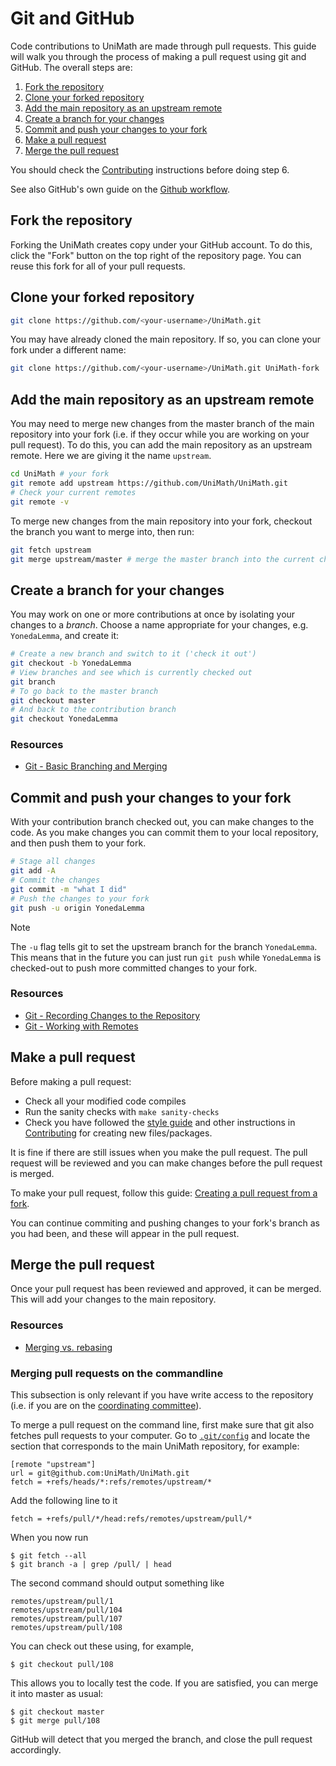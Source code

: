 # Git and GitHub

Code contributions to UniMath are made through pull requests. This guide will walk you through the process of making a pull request using git and GitHub. The overall steps are:

1. [Fork the repository](#fork-the-repository)
2. [Clone your forked repository](#clone-your-forked-repository)
3. [Add the main repository as an upstream remote](#add-the-main-repository-as-an-upstream-remote)
4. [Create a branch for your changes](#create-a-branch-for-your-changes)
5. [Commit and push your changes to your fork](#commit-and-push-your-changes-to-your-fork)
6. [Make a pull request](#make-a-pull-request)
7. [Merge the pull request](#merge-the-pull-request)

You should check the [Contributing](./Contributing.md) instructions before doing step 6.

See also GitHub's own guide on the [Github workflow](https://docs.github.com/en/get-started/using-github/github-flow).

## Fork the repository

Forking the UniMath creates copy under your GitHub account. To do this, click the "Fork" button on the top right of the repository page. You can reuse this fork for all of your pull requests.

## Clone your forked repository

```bash
git clone https://github.com/<your-username>/UniMath.git
```
You may have already cloned the main repository. If so, you can clone your fork under a different name:
```bash
git clone https://github.com/<your-username>/UniMath.git UniMath-fork
```

## Add the main repository as an upstream remote

You may need to merge new changes from the master branch of the main repository into your fork (i.e. if they occur while you are working on your pull request). To do this, you can add the main repository as an upstream remote. Here we are giving it the name `upstream`.

```bash
cd UniMath # your fork
git remote add upstream https://github.com/UniMath/UniMath.git
# Check your current remotes
git remote -v
```
To merge new changes from the main repository into your fork, checkout the branch you want to merge into, then run:
```bash
git fetch upstream
git merge upstream/master # merge the master branch into the current checked-out branch
```

## Create a branch for your changes

You may work on one or more contributions at once by isolating your changes to a *branch*.
Choose a name appropriate for your changes, e.g. `YonedaLemma`, and create it:

```bash
# Create a new branch and switch to it ('check it out')
git checkout -b YonedaLemma
# View branches and see which is currently checked out
git branch
# To go back to the master branch
git checkout master
# And back to the contribution branch
git checkout YonedaLemma
```

### Resources
- [Git - Basic Branching and Merging](https://git-scm.com/book/en/v2/Git-Branching-Basic-Branching-and-Merging)

## Commit and push your changes to your fork

With your contribution branch checked out, you can make changes to the code. As you make changes you can commit them to your local repository, and then push them to your fork.

```bash
# Stage all changes
git add -A
# Commit the changes
git commit -m "what I did"
# Push the changes to your fork
git push -u origin YonedaLemma
```

> [!NOTE]
> The `-u` flag tells git to set the upstream branch for the branch `YonedaLemma`. This means that in the future you can just run `git push` while `YonedaLemma` is checked-out to push more committed changes to your fork.

### Resources
- [Git - Recording Changes to the Repository](https://git-scm.com/book/en/v2/Git-Basics-Recording-Changes-to-the-Repository)
- [Git - Working with Remotes](https://git-scm.com/book/en/v2/Git-Basics-Working-with-Remotes)

## Make a pull request

Before making a pull request:
- Check all your modified code compiles
- Run the sanity checks with `make sanity-checks`
- Check you have followed the [style guide](./Style-guide.md) and other instructions in [Contributing](./Contributing.md) for creating new files/packages.

It is fine if there are still issues when you make the pull request. The pull request will be reviewed and you can make changes before the pull request is merged.

To make your pull request, follow this guide: [Creating a pull request from a fork](https://docs.github.com/en/pull-requests/collaborating-with-pull-requests/proposing-changes-to-your-work-with-pull-requests/creating-a-pull-request-from-a-fork).

You can continue commiting and pushing changes to your fork's branch as you had been, and these will appear in the pull request.

## Merge the pull request

Once your pull request has been reviewed and approved, it can be merged. This will add your changes to the main repository.

### Resources
- [Merging vs. rebasing](https://www.atlassian.com/git/tutorials/merging-vs-rebasing/)

### Merging pull requests on the commandline

This subsection is only relevant if you have write access to the repository (i.e. if you are on the [coordinating committee](../unimath/About-UniMath.md#coordinating-committee)).

To merge a pull request on the command line, first make sure that git also fetches pull requests to your computer. Go to [`.git/config`](../../.git/config) and locate the section that corresponds to the main UniMath repository, for example:
```
[remote "upstream"]
url = git@github.com:UniMath/UniMath.git
fetch = +refs/heads/*:refs/remotes/upstream/*
```
Add the following line to it
```
fetch = +refs/pull/*/head:refs/remotes/upstream/pull/*
```
When you now run
```
$ git fetch --all
$ git branch -a | grep /pull/ | head
```
The second command should output something like
```
remotes/upstream/pull/1
remotes/upstream/pull/104
remotes/upstream/pull/107
remotes/upstream/pull/108
```
You can check out these using, for example,
```
$ git checkout pull/108
```
This allows you to locally test the code. If you are satisfied, you can merge it into master as usual:
```
$ git checkout master
$ git merge pull/108
```
GitHub will detect that you merged the branch, and close the pull request accordingly.
